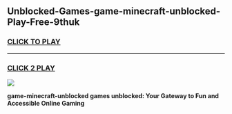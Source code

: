 
## Unblocked-Games-game-minecraft-unblocked-Play-Free-9thuk
<h3>
<a href="https://premium76.site?title=game-minecraft-unblocked&ref=18A">CLICK TO PLAY</a></h3>
<hr>

<h3>
<a href="https://premium76.site?title=game-minecraft-unblocked&ref=18A">CLICK 2 PLAY</a>
  
</h3>

<a href="https://premium76.site?title=game-minecraft-unblocked&ref=18A"><img src="https://clearcache.store/games.png"></a>


**game-minecraft-unblocked games unblocked: Your Gateway to Fun and Accessible Online Gaming**
